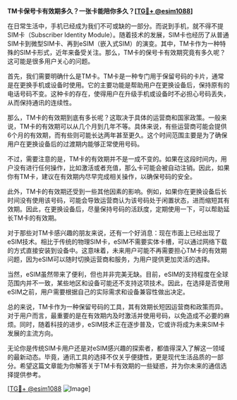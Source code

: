 **TM卡保号卡有效期多久？一张卡能陪你多久？[[TG💪+ @esim1088](https://t.me/s/esim1088)]**

在日常生活中，手机已经成为我们不可或缺的一部分。而说到手机，就不得不提SIM卡（Subscriber Identity Module）。随着技术的发展，SIM卡也经历了从普通SIM卡到微型SIM卡、再到eSIM（嵌入式SIM）的演变。其中，TM卡作为一种特殊的SIM卡形式，近年来备受关注。那么，TM卡的保号卡有效期究竟有多久呢？这可能是很多用户关心的问题。

首先，我们需要明确什么是TM卡。TM卡是一种专门用于保留号码的卡片，通常是在更换手机或设备时使用。它的主要功能是帮助用户在更换设备后，保持原有的电话号码不变。这种卡的存在，使得用户在升级手机或设备时不必担心号码丢失，从而保持通讯的连续性。

那么，TM卡的有效期到底有多长呢？这取决于具体的运营商和国家政策。一般来说，TM卡的有效期可以从几个月到几年不等。具体来说，有些运营商可能会提供6个月的有效期，而有些则可能长达两年甚至更久。这个时间范围主要是为了确保用户在更换设备后的过渡期内能够正常使用号码。

不过，需要注意的是，TM卡的有效期并不是一成不变的。如果在这段时间内，用户没有进行任何操作，比如激活或者充值，那么卡可能会被自动注销。因此，如果你有TM卡，建议在有效期内尽早完成相关操作，以确保号码的安全。

此外，TM卡的有效期还受到一些其他因素的影响。例如，如果你在更换设备后长时间没有使用该号码，可能会导致运营商认为该号码处于闲置状态，进而缩短其有效期。因此，在更换设备后，尽量保持号码的活跃度，定期使用一下，可以帮助延长TM卡的有效期。

对于那些对TM卡感兴趣的朋友来说，还有一个好消息：现在市面上已经出现了eSIM技术。相比于传统的物理SIM卡，eSIM不需要实体卡槽，可以通过网络下载的方式直接安装到设备中。这意味着，未来用户可能不再需要担心TM卡的有效期问题，因为eSIM可以随时切换运营商和服务，为用户提供更加灵活的选择。

当然，eSIM虽然带来了便利，但也并非完美无缺。目前，eSIM的支持程度在全球范围内并不一致，某些地区和设备可能还不支持这项技术。因此，在选择是否使用eSIM之前，用户需要根据自己的实际需求和设备兼容性做出决定。

总的来说，TM卡作为一种保留号码的工具，其有效期长短因运营商和政策而异。对于用户而言，最重要的是在有效期内及时激活并使用号码，以免造成不必要的麻烦。同时，随着科技的进步，eSIM技术正在逐步普及，它或许将成为未来SIM卡发展的主流方向。

无论你是传统SIM卡用户还是对eSIM感兴趣的探索者，都值得深入了解这一领域的最新动态。毕竟，通讯工具的选择不仅关乎便捷性，更是现代生活品质的一部分。希望这篇文章能为你解答关于TM卡有效期的一些疑惑，并为你未来的通信选择提供参考。

[[TG💪+ @esim1088](https://t.me/s/esim1088) ![Image](https://i.postimg.cc/4NQfJmqS/Snipaste-2025-05-13-00-14-12.png)]